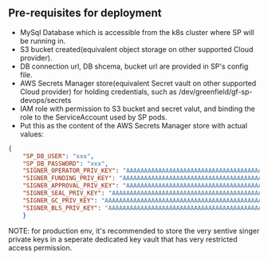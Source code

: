 ## Pre-requisites for deployment
- MySql Database which is accessible from the k8s cluster where SP will be running in.
- S3 bucket created(equivalent object storage on other supported Cloud provider).
- DB connection url, DB shcema, bucket url are provided in SP's config file.
- AWS Secrets Manager store(equivalent Secret vault on other supported Cloud provider) for holding credentials, such as /dev/greenfield/gf-sp-devops/secrets
- IAM role with permission to S3 bucket and secret valut, and binding the role to the ServiceAccount used by SP pods.
- Put this as the content of the AWS Secrets Manager store with actual values:
```json
{
    "SP_DB_USER": "xxx",
    "SP_DB_PASSWORD": "xxx",
    "SIGNER_OPERATOR_PRIV_KEY": "AAAAAAAAAAAAAAAAAAAAAAAAAAAAAAAAAAAAAAAAAAAAAAAAAAAAAAAAAAAAAAAA",
    "SIGNER_FUNDING_PRIV_KEY": "AAAAAAAAAAAAAAAAAAAAAAAAAAAAAAAAAAAAAAAAAAAAAAAAAAAAAAAAAAAAAAAA",
    "SIGNER_APPROVAL_PRIV_KEY": "AAAAAAAAAAAAAAAAAAAAAAAAAAAAAAAAAAAAAAAAAAAAAAAAAAAAAAAAAAAAAAAA",
    "SIGNER_SEAL_PRIV_KEY": "AAAAAAAAAAAAAAAAAAAAAAAAAAAAAAAAAAAAAAAAAAAAAAAAAAAAAAAAAAAAAAAA",
    "SIGNER_GC_PRIV_KEY": "AAAAAAAAAAAAAAAAAAAAAAAAAAAAAAAAAAAAAAAAAAAAAAAAAAAAAAAAAAAAAAAA",
    "SIGNER_BLS_PRIV_KEY": "AAAAAAAAAAAAAAAAAAAAAAAAAAAAAAAAAAAAAAAAAAAAAAAAAAAAAAAAAAAAAAAA"
    }
```
NOTE: for production env, it's recommended to store the very sentive singer private keys in a seperate dedicated key vault that has very restricted access permission.